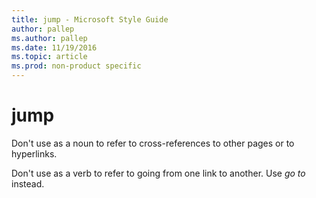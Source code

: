 ```yaml
---
title: jump - Microsoft Style Guide
author: pallep
ms.author: pallep
ms.date: 11/19/2016
ms.topic: article
ms.prod: non-product specific
---
```


# jump

Don't use as a noun to refer to cross-references to other pages or to hyperlinks. 

Don't use as a verb to refer to going from one link to another. Use *go to* instead.
